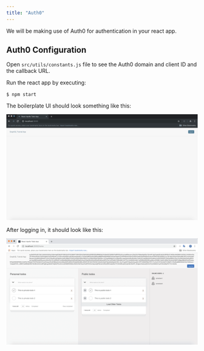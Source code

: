 ```yaml
---
title: "Auth0"
---
```


We will be making use of Auth0 for authentication in your react app.

Auth0 Configuration
-------------------

Open `src/utils/constants.js` file to see the Auth0 domain and client ID and the callback URL.

Run the react app by executing:

```
$ npm start
```

The boilerplate UI should look something like this:

![Boilerplate UI](../assets/boilerplate-initial-ui.png)

After logging in, it should look like this:

![Post Logging in](../assets/after-logging-in.png)




